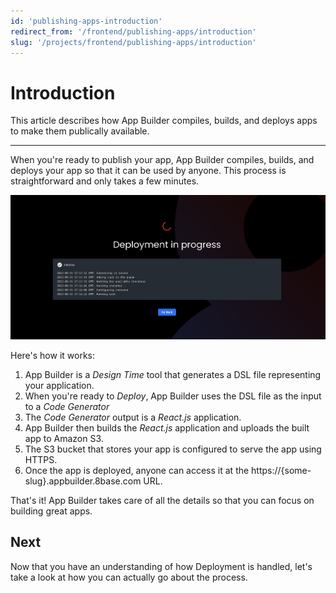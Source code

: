 ```yaml
---
id: 'publishing-apps-introduction'
redirect_from: '/frontend/publishing-apps/introduction'
slug: '/projects/frontend/publishing-apps/introduction'
---
```


# Introduction

This article describes how App Builder compiles, builds, and deploys apps to make them publically available.

---

When you're ready to publish your app, App Builder compiles, builds, and deploys your app so that it can be used by anyone. This process is straightforward and only takes a few minutes.

![App Builder deployment](./_images/ab-publishing-apps-introduction-1.png)

Here's how it works:

1. App Builder is a _Design Time_ tool that generates a DSL file representing your application.
2. When you're ready to _Deploy_, App Builder uses the DSL file as the input to a _Code Generator_
3. The _Code Generator_ output is a _React.js_ application.
4. App Builder then builds the _React.js_ application and uploads the built app to Amazon S3.
5. The S3 bucket that stores your app is configured to serve the app using HTTPS.
6. Once the app is deployed, anyone can access it at the https://{some-slug}.appbuilder.8base.com URL.

That's it! App Builder takes care of all the details so that you can focus on building great apps.

## Next

Now that you have an understanding of how Deployment is handled, let's take a look at how you can actually go about the process.
